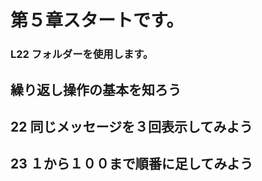# 第５章スタートです。
### L22 フォルダーを使用します。
## 繰り返し操作の基本を知ろう
## 22 同じメッセージを３回表示してみよう
## 23 １から１００まで順番に足してみよう
 
